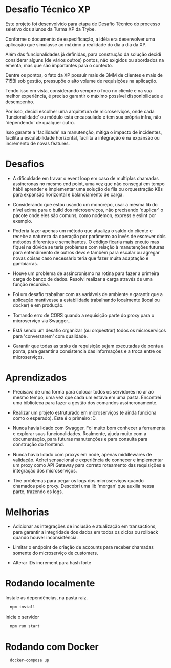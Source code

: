 
# Desafio Técnico XP

Este projeto foi desenvolvido para etapa de Desafio Técnico do processo seletivo dos alunos da Turma XP da Trybe.

Conforme o documento de especificação, a idéia era desenvolver uma aplicação que simulasse
ao máximo a realidade do dia a dia da XP.

Além das funcionalidades já definidas, para construção da solução decidi considerar alguns (de vários outros) pontos,
não exigidos ou abordados na ementa, mas que são importantes para o contexto.

Dentre os pontos, o fato da XP possuir mais de 3MM de clientes e mais de 715Bi sob gestão, pressupõe o alto volume
de requisições na aplicação.

Tendo isso em vista, considerando sempre o foco no cliente e na sua melhor experiência, é preciso garantir
o máximo possível disponibilidade e desempenho.

Por isso, decidi escolher uma arquitetura de microserviços, onde cada 'funcionalidade' ou módulo está encapsulado
e tem sua própria infra, não 'dependendo' de qualquer outro.

Isso garante a 'facilidade' na manutenção, mitiga o impacto de incidentes, facilita a escalabilidade horizontal,
facilita a integração e na expansão ou incremento de novas features.

# Desafios

- A dificuldade em travar o event loop em caso de multiplas chamadas assincronas
no mesmo end point, uma vez que não consegui em tempo hábil aprender e implementar uma solução de fila
ou orquestração K8s para expansão horizontal e balanciamento de carga.

- Considerando que estou usando um monorepo, usar a mesma lib do nível acima para o build dos microserviços, não precisando 'duplicar' o pacote
onde eles são comuns, como nodemon, express e eslint por exemplo.

- Poderia fazer apenas um método que atualiza o saldo do cliente e recebe a natureza da operação por parâmetro ao invés de escrever dois métodos diferentes e semelhantes. O código ficaria mais enxuto mas fiquei na dúvida se teria problemas com relação à manutenções futuras para entendimento de outros devs e também para escalar ou agregar novas coisas caso necessário teria que fazer muita adaptação e gambiarras.

- Houve um problema de assincronismo na rotina para fazer a primeira carga do banco de dados. Resolvi realizar a carga através de uma função recursiva.

- Foi um desafio trabalhar com as variáveis de ambiente e garantir que a aplicação mantivesse a estabilidade trabalhando localmente (local ou docker) e em produção.

- Tomando erro de CORS quando a requisição parte do proxy para o microserviço via Swagger...

- Está sendo um desafio organizar (ou orquestrar) todos os microserviços para 'conversarem' com qualidade.

- Garantir que todas as tasks da requisição sejam executadas de ponta a ponta, para garantir a consistencia das informações e a troca entre os microserviços.

# Aprendizados

- Precisava de uma forma para colocar todos os servidores no ar ao mesmo tempo, 
uma vez que cada um estava em uma pasta. Encontrei uma biblioteca para fazer a gestão
dos comandos assincronamente.

- Realizar um projeto estruturado em microserviços (e ainda funciona como o esperado). Este é o primeiro :D.

- Nunca havia lidado com Swagger. Foi muito bom conhecer a ferramenta e explorar suas funcionalidades. Realmente, ajuda muito com a documentação, para futuras manutenções e para consulta para construção do frontend.

- Nunca havia lidado com proxys em node, apenas middlewares de validação. Achei sensacional e experiência de conhecer e implementar um proxy como API Gateway para correto roteamento das requisições e integração dos microserviços.

- Tive problemas para pegar os logs dos microserviços quando chamados pelo proxy. Descobri uma lib 'morgan' que auxilia nessa parte, trazendo os logs.

# Melhorias

- Adicionar as integrações de inclusão e atualização em transactions, para garantir a integridade dos dados em todos os ciclos ou rollback quando houver inconsistência.

- Limitar o endpoint de criação de accounts para receber chamadas somente do microserviço de customers.

- Alterar IDs increment para hash forte

# Rodando localmente

Instale as dependências, na pasta raiz.
```bash
  npm install
```

Inicie o servidor
```bash
  npm run start
```

# Rodando com Docker


```bash
  docker-compose up
```